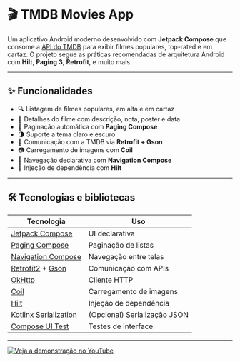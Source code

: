 # 🎬 TMDB Movies App

Um aplicativo Android moderno desenvolvido com **Jetpack Compose** que consome a [API do TMDB](https://www.themoviedb.org/) para exibir filmes populares, top-rated e em cartaz. O projeto segue as práticas recomendadas de arquitetura Android com **Hilt**, **Paging 3**, **Retrofit**, e muito mais.

---

## ✨ Funcionalidades

- 🔍 Listagem de filmes populares, em alta e em cartaz
- 📄 Detalhes do filme com descrição, nota, poster e data
- 🔄 Paginação automática com **Paging Compose**
- 🌗 Suporte a tema claro e escuro
- 📡 Comunicação com a TMDB via **Retrofit + Gson**
- 📷 Carregamento de imagens com **Coil**
- 🧭 Navegação declarativa com **Navigation Compose**
- 💉 Injeção de dependência com **Hilt**

---

## 🛠️ Tecnologias e bibliotecas

| Tecnologia | Uso |
|------------|-----|
| [Jetpack Compose](https://developer.android.com/jetpack/compose) | UI declarativa |
| [Paging Compose](https://developer.android.com/jetpack/androidx/releases/paging) | Paginação de listas |
| [Navigation Compose](https://developer.android.com/jetpack/compose/navigation) | Navegação entre telas |
| [Retrofit2](https://square.github.io/retrofit/) + [Gson](https://github.com/google/gson) | Comunicação com APIs |
| [OkHttp](https://square.github.io/okhttp/) | Cliente HTTP |
| [Coil](https://coil-kt.github.io/coil/compose/) | Carregamento de imagens |
| [Hilt](https://developer.android.com/training/dependency-injection/hilt-android) | Injeção de dependência |
| [Kotlinx Serialization](https://github.com/Kotlin/kotlinx.serialization) | (Opcional) Serialização JSON |
| [Compose UI Test](https://developer.android.com/jetpack/compose/testing) | Testes de interface |

---

[![Veja a demonstração no YouTube](https://img.youtube.com/vi/ID_DO_VIDEO/0.jpg)]([https://www.youtube.com/watch?v=ID_DO_VIDEO](https://youtube.com/shorts/x6xNqSekMlA))
